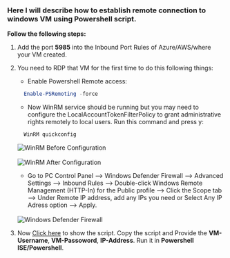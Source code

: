 ### Here I will describe how to establish remote connection to windows VM using Powershell script.

**Follow the following steps:**

1. Add the port **5985** into the Inbound Port Rules of Azure/AWS/where your VM created.
2. You need to RDP that VM for the first time to do this following things:
   - Enable Powershell Remote access:
   ```PowerShell
     Enable-PSRemoting -force
   ```
   - Now WinRM service should be running but you may need to configure the LocalAccountTokenFilterPolicy to grant administrative rights remotely to local users. Run this command and press y:
   ```PowerShell
     WinRM quickconfig
   ```
    <img src= "https://github.com/Shadikul-Islam/Microsoft-Based-Work/blob/master/Remote-Connection-Windows-VM-Powershell/Images/WinRM-1.png" alt="WinRM Before Configuration"> </br> </br>
    <img src= "https://github.com/Shadikul-Islam/Microsoft-Based-Work/blob/master/Remote-Connection-Windows-VM-Powershell/Images/WinRM-2.png" alt="WinRM After Configuration"> </br>
   - Go to PC Control Panel --> Windows Defender Firewall --> Advanced Settings --> Inbound Rules --> Double-click Windows Remote Management (HTTP-In) for the Public profile --> Click the Scope tab --> Under Remote IP address, add any IPs you need or Select Any IP Adress option --> Apply. </br> </br>
    <img src="https://github.com/Shadikul-Islam/Microsoft-Based-Work/blob/master/Remote-Connection-Windows-VM-Powershell/Images/Windows%20Defender%20Firewall.png" alt="Windows Defender Firewall">

3. Now [Click here](https://github.com/Shadikul-Islam/Microsoft-Based-Work/blob/master/Azure-DevOps-and-Powershell-Scripting/Remote-Connection-Windows-VM-Powershell/Scripts/remote-connection-windows-vm-powershell.ps1) to show the script. Copy the script and Provide the **VM-Username**, **VM-Passoword**, **IP-Address**. Run it in **Powershell ISE/Powershell**.
